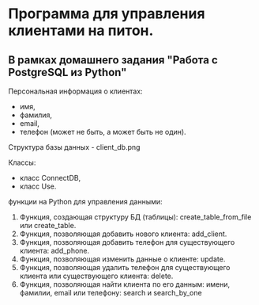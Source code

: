 # Программа для управления клиентами на питон.
## В рамках домашнего задания "Работа с PostgreSQL из Python"

Персональная информация о клиентах:

- имя,
- фамилия,
- email,
- телефон (может не быть, а может быть не один).

Структура базы данных - client_db.png

Классы:
- класс ConnectDB,
- класс Use.

функции на Python для управления данными:

1. Функция, создающая структуру БД (таблицы): create_table_from_file или create_table.
1. Функция, позволяющая добавить нового клиента: add_client.
1. Функция, позволяющая добавить телефон для существующего клиента: add_phone.
1. Функция, позволяющая изменить данные о клиенте: update.
1. Функция, позволяющая удалить телефон для существующего клиента или существующего клиента: delete.
1. Функция, позволяющая найти клиента по его данным: имени, фамилии, email или телефону: search и search_by_one

